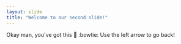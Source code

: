 ```yaml
---
layout: slide
title: "Welcome to our second slide!"
---
```

Okay man, you've got this :punch: :bowtie:
Use the left arrow to go back!
